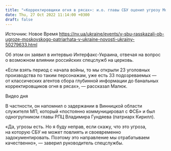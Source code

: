 ```yaml
---
title: "«Корректировщики огня в рясах»: и.о. главы СБУ оценил угрозу Московского патриархата в Украине"
date: Thu, 27 Oct 2022 11:14:00 +0300
draft: false
---
```

Источник: Новое Время https://nv.ua/ukraine/events/v-sbu-rasskazali-ob-ugroze-moskovskogo-patriarhata-v-ukraine-novosti-ukrainy-50279633.html


Об этом он заявил в интервью Интерфакс-Украина, отвечая на вопрос о возможном влиянии российских спецслужб на церковь.

«Если взять период с начала войны, то мы открыли 23 уголовных производства по таким персонажам, уже есть 33 подозреваемых — от классических агентов сбора глубинной информации до банальных корректировщиков огня в рясах», — рассказал Малюк.

 Видео дня   

В частности, он напомнил о задержании в Винницкой области служителя МП, который «постоянно коммуницировал с ФСБ» и был одногрупником главы РПЦ Владимира Гундяева (патриарх Кирилл).

«Да, угрозы есть. Но я буду неправ, если скажу, что это угроза, на которую СБУ не может повлиять и своевременно задокументировать. Поэтому это направление мы отрабатываем качественно», — заверил руководитель спецслужбы.
